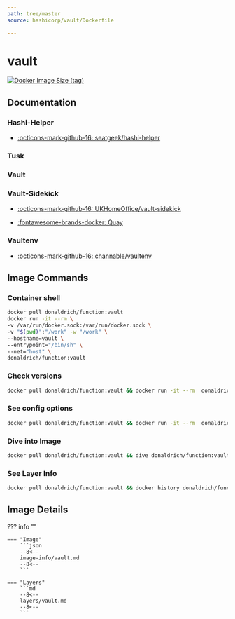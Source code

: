 ```yaml
---
path: tree/master
source: hashicorp/vault/Dockerfile

---
```


# vault

[![Docker Image Size (tag)](https://img.shields.io/docker/image-size/donaldrich/function/vault?color=blue&label=donaldrich/function:vault&logo=docker&style=flat-square)](https://hub.docker.com/r/donaldrich/function/vault)

## Documentation

### Hashi-Helper

- [:octicons-mark-github-16: seatgeek/hashi-helper](https://github.com/seatgeek/hashi-helper)

### Tusk

### Vault

### Vault-Sidekick

- [:octicons-mark-github-16: UKHomeOffice/vault-sidekick](https://github.com/UKHomeOffice/vault-sidekick)

- [:fontawesome-brands-docker: Quay](https://quay.io/https://quay.io/repository/ukhomeofficedigital/vault-sidekick)

### Vaultenv

- [:octicons-mark-github-16: channable/vaultenv](https://github.com/channable/vaultenv)

## Image Commands

### Container shell

```sh
docker pull donaldrich/function:vault
docker run -it --rm \
-v /var/run/docker.sock:/var/run/docker.sock \
-v "$(pwd)":"/work" -w "/work" \
--hostname=vault \
--entrypoint="/bin/sh" \
--net="host" \
donaldrich/function:vault
```

### Check versions

```sh
docker pull donaldrich/function:vault && docker run -it --rm  donaldrich/function:vault validate
```

### See config options

```sh
docker pull donaldrich/function:vault && docker run -it --rm  donaldrich/function:vault help
```

### Dive into Image

```sh
docker pull donaldrich/function:vault && dive donaldrich/function:vault
```

### See Layer Info

```sh
docker pull donaldrich/function:vault && docker history donaldrich/function:vault
```

## Image Details

??? info ""

    === "Image"
        ```json
        --8<--
        image-info/vault.md
        --8<--
        ```

    === "Layers"
        ```md
        --8<--
        layers/vault.md
        --8<--
        ```
